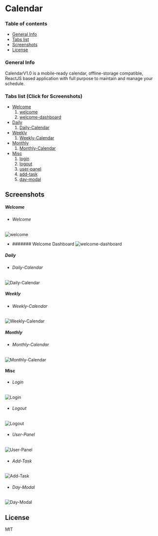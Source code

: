 # Calendar

### Table of contents
* [General Info](#general-info)
* [Tabs list](#tabs-list)
* [Screenshots](#screenshots)
* [License](#license)

### General Info

CalendarV1.0 is a mobile-ready calendar, offline-storage compatible,
ReactJS based application with full purpose to maintain and manage your schedule.

### Tabs list (Click for Screenshots)

- [Welcome](#welcome)
    1. [welcome](#welcome-)
    2. [welcome-dashboard](#welcome-dashboard)
- [Daily](#daily)
    1. [Daily-Calendar](#daily-calendar)
- [Weekly](#weekly)
    1. [Weekly-Calendar](#weekly-calendar)
- [Monthly](#monthly)
    1. [Monthly-Calendar](#monthly-calendar)
- [Misc](#misc)
    1. [login](#login)
    2. [logout](#logout)
    3. [user-panel](#user-panel)
    4. [add-task](#add-task)
    5. [day-modal](#day-modal)

## Screenshots

##### Welcome

- ###### Welcome
![welcome](./images/welcome.png)

- ####### Welcome Dashboard
![welcome-dashboard](./images/welcome-dashboard.png)

##### Daily

- ###### Daily-Calendar
![Daily-Calendar](./images/daily-calendar.png) 


##### Weekly

- ###### Weekly-Calendar
![Weekly-Calendar](./images/weekly-calendar.png)

##### Monthly
- ###### Monthly-Calendar
![Monthly-Calendar](./images/monthly-calendar.png)

#### Misc
- ###### Login
![Login](./images/login.png)
- ###### Logout
![Logout](./images/logout.png)
- ###### User-Panel
![User-Panel](./images/user-panel.png)
- ###### Add-Task
![Add-Task](./images/addtask.png)
- ###### Day-Modal
![Day-Modal](./images/day-modal.png)


## License

MIT

